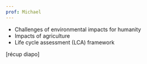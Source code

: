 ```yaml
---
prof: Michael
---
```

- Challenges of environmental impacts for humanity
- Impacts of agriculture
- Life cycle assessment (LCA) framework

[récup diapo]